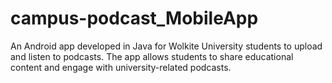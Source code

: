 # campus-podcast_MobileApp
An Android app developed in Java for Wolkite University students to upload and listen to podcasts. The app allows students to share educational content and engage with university-related podcasts.
